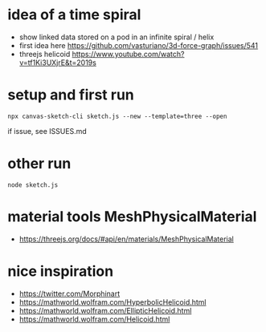 # idea of a time spiral
- show linked data stored on a pod in an infinite spiral / helix
- first idea here https://github.com/vasturiano/3d-force-graph/issues/541
- threejs helicoid https://www.youtube.com/watch?v=tf1Ki3UXjrE&t=2019s

# setup and first run

```
npx canvas-sketch-cli sketch.js --new --template=three --open

```
if issue, see ISSUES.md

# other run
```
node sketch.js

```

# material tools MeshPhysicalMaterial
- https://threejs.org/docs/#api/en/materials/MeshPhysicalMaterial




# nice inspiration 
- https://twitter.com/Morphinart
- https://mathworld.wolfram.com/HyperbolicHelicoid.html
- https://mathworld.wolfram.com/EllipticHelicoid.html
- https://mathworld.wolfram.com/Helicoid.html